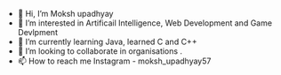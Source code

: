 - 👋 Hi, I’m Moksh upadhyay
- 👀 I’m interested in Artificail Intelligence, Web Development and Game Devlpment
- 🌱 I’m currently learning Java, learned C and C++
- 💞️ I’m looking to collaborate in organisations .
- 📫 How to reach me Instagram - moksh_upadhyay57

<!---
MokshUpadhyay57/MokshUpadhyay57 is a ✨ special ✨ repository because its `README.md` (this file) appears on your GitHub profile.
You can click the Preview link to take a look at your changes.
--->
